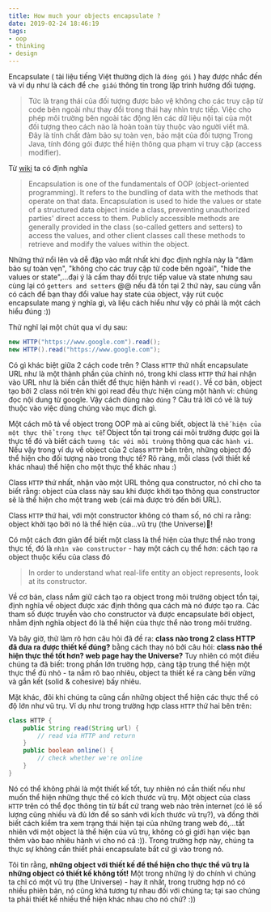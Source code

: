 ```yaml
---
title: How much your objects encapsulate ?
date: 2019-02-24 18:46:19
tags: 
- oop
- thinking
- design
---
```


Encapsulate ( tài liệu tiếng Việt thường dịch là `đóng gói` ) hay được nhắc đến và ví dụ như là cách để `che giấu` thông tin trong lập trình hướng đối tượng.

<!-- more -->

> Tức là trạng thái của đối tượng được bảo vệ không cho các truy cập từ code bên ngoài như thay đổi trong thái hay nhìn trực tiếp. Việc cho phép môi trường bên ngoài tác động lên các dữ liệu nội tại của một đối tượng theo cách nào là hoàn toàn tùy thuộc vào người viết mã. Đây là tính chất đảm bảo sự toàn vẹn, bảo mật của đối tượng Trong Java, tính đóng gói được thể hiện thông qua phạm vi truy cập (access modifier).

Từ [wiki](https://en.wikipedia.org/wiki/Encapsulation_(computer_programming)) ta có định nghĩa

> Encapsulation is one of the fundamentals of OOP (object-oriented programming). It refers to the bundling of data with the methods that operate on that data. Encapsulation is used to hide the values or state of a structured data object inside a class, preventing unauthorized parties' direct access to them. Publicly accessible methods are generally provided in the class (so-called getters and setters) to access the values, and other client classes call these methods to retrieve and modify the values within the object.

Những thứ nổi lên và dễ đập vào mắt nhất khi đọc định nghĩa này là "đảm bảo sự toàn vẹn", "không cho các truy cập từ code bên ngoài", "hide the values or state",...đại ý là cấm thay đổi trực tiếp value và state nhưng sau cùng lại có `getters and setters` @@ nếu đã tồn tại 2 thứ này, sau cùng vẫn có cách để bạn thay đổi value hay state của object, vậy rút cuộc encapsulate mang ý nghĩa gì, và liệu cách hiểu như vậy có phải là một cách hiểu đúng :))

Thử nghĩ lại một chút qua ví dụ sau: 

```java
new HTTP("https://www.google.com").read();
new HTTP().read("https://www.google.com");
```

Có gì khác biệt giữa 2 cách code trên ? Class `HTTP` thứ nhất encapsulate URL như là một thành phần của chính nó, trong khi class `HTTP` thứ hai nhận vào URL như là biến cần thiết để thực hiện hành vi `read()`. Về cơ bản, object tạo bởi 2 class nói trên khi gọi read đều thực hiện cùng một hành vi: chúng đọc nội dung từ google. Vậy cách dùng nào `đúng` ? Câu trả lời có vẻ là tuỳ thuộc vào việc dùng chúng vào mục đích gì.

Một cách mô tả về object trong OOP mà ai cũng biết, object là `thế hiện của một thực thể trong thực tế`! Object tồn tại trong cái môi trường được gọi là thực tế đó và biết cách `tương tác với môi trường` thông qua các `hành vi`. Nếu vậy trong ví dụ về object của 2 class `HTTP` bên trên, những object đó thể hiện cho đối tượng nào trong thực tế? Rõ ràng, mỗi class (với thiết kế khác nhau) thể hiện cho một thực thể khác nhau :)

Class `HTTP` thứ nhất, nhận vào một URL thông qua constructor, nó chỉ cho ta biết rằng: object của class này sau khi được khởi tạo thông qua constructor sẽ là thể hiện cho một trang web (cái mà được trỏ đến bởi URL).

Class `HTTP` thứ hai, với một constructor không có tham số, nó chỉ ra rằng: object khởi tạo bởi nó là thể hiện của...vũ trụ (the Universe)!

Có một cách đơn giản để biết một class là thể hiện của thực thể nào trong thực tế, đó là `nhìn vào constructor` - hay một cách cụ thể hơn: cách tạo ra object thuộc kiểu của class đó

> In order to understand what real-life entity an object represents, look at its constructor.

Về cơ bản, class nắm giữ cách tạo ra object trong môi trường object tồn tại, định nghĩa về object được xác định thông qua cách mà nó được tạo ra. Các tham số được truyền vào cho constructor và được encapsulate bởi object, nhằm định nghĩa object đó là thể hiện của thực thể nào trong môi trường.

Và bây giờ, thử làm rõ hơn câu hỏi đã đề ra: __class nào trong 2 class HTTP đã đưa ra được thiết kế đúng?__ bằng cách thay nó bởi câu hỏi: __class nào thể hiện thực thể tốt hơn? web page hay the Universe?__ Tuy nhiên có một điều chúng ta đã biết: trong phần lớn trường hợp, càng tập trung thể hiện một thực thể đủ nhỏ - ta nắm rõ bao nhiêu, object ta thiết kế ra càng bền vững và gắn kết (solid & cohesive) bấy nhiêu.

Mặt khác, đôi khi chúng ta cũng cần những object thể hiện các thực thể có độ lớn như vũ trụ. Ví dụ như trong trường hợp class `HTTP` thứ hai bên trên:

```java
class HTTP {
    public String read(String url) {
        // read via HTTP and return
    }
    public boolean online() {
        // check whether we're online
    }
}
```

Nó có thể không phải là một thiết kế tốt, tuy nhiên nó cần thiết nếu như muốn thể hiện những thực thể có kích thước vũ trụ. Một object của class `HTTP` trên có thể đọc thông tin từ bất cứ trang web nào trên internet (có lẽ số lượng cũng nhiều và đủ lớn để so sánh với kích thước vũ trụ?), và đồng thời biết cách kiểm tra xem trạng thái hiện tại của những trang web đó,...tất nhiên với một object là thể hiện của vũ trụ, không có gì giới hạn việc bạn thêm vào bao nhiêu hành vi cho nó cả :)). Trong trường hợp này, chúng ta thực sự không cần thiết phải encapsulate bất cứ gì vào trong nó.

Tôi tin rằng, __những object với thiết kế để thể hiện cho thực thể vũ trụ là những object có thiết kế không tốt!__ Một trong những lý do chính vì chúng ta chỉ có một vũ trụ (the Universe) - hay ít nhất, trong trường hợp nó có nhiều phiên bản, nó cũng khá tương tự nhau đối với chúng ta; tại sao chúng ta phải thiết kế nhiều thể hiện khác nhau cho nó chứ? :))
